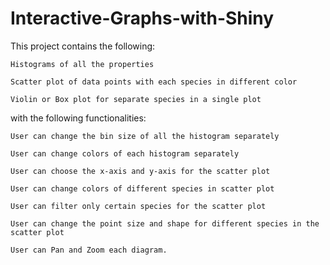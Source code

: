# Interactive-Graphs-with-Shiny

This project contains the following:

    Histograms of all the properties 
    
    Scatter plot of data points with each species in different color
    
    Violin or Box plot for separate species in a single plot
    
    
with the following functionalities:

    User can change the bin size of all the histogram separately
    
    User can change colors of each histogram separately
    
    User can choose the x-axis and y-axis for the scatter plot
    
    User can change colors of different species in scatter plot
    
    User can filter only certain species for the scatter plot
    
    User can change the point size and shape for different species in the scatter plot
    
    User can Pan and Zoom each diagram.
